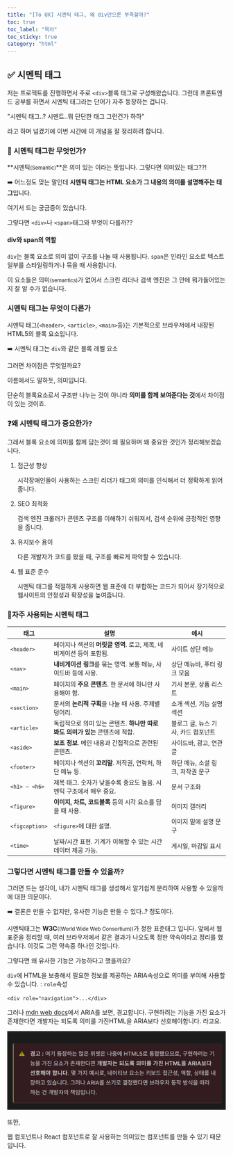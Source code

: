 ```yaml
---
title: "[To UX] 시멘틱 태그, 왜 div만으론 부족할까?"
toc: true
toc_label: "목차"
toc_sticky: true
category: "html"
---
```


## ✅ 시멘틱 태그 

저는 프로젝트를 진행하면서 주로 `<div>`블록 태그로 구성해왔습니다. 그런데 프론트엔드 공부를 하면서 <span class="hlm">시멘틱 태그</span>라는 단어가 자주 등장하는 겁니다.



"시멘틱 태그..? 시멘트..뭐 단단한 태그 그런건가 하하"



라고 하며 넘겼기에 이번 시간에 이 개념을 잘 정리하려 합니다.

### 🤔 시멘틱 태그란 무엇인가?

**시멘틱<small>(Semantic)</small>**은 의미 있는 이라는 뜻입니다. 그렇다면 의미있는 태그??!

➡️ 어느정도 맞는 말인데 **시멘틱 태그는 HTML 요소가 그 내용의 의미를 설명해주는 태그**입니다. 



여기서 드는 궁금증이 있습니다. 



<span class="hlm">그렇다면 `<div>`나 `<span>`태그와 무엇이 다를까??</span>

#### div와 span의 역할

`div`는 블록 요소로 의미 없이 구조를 나눌 때 사용됩니다. `span`은 인라인 요소로 텍스트 일부를 스타일링하거나 묶을 때 사용합니다.



이 요소들은 의미<small>(semantics)</small>가 없어서 스크린 리더나 검색 엔진은 그 안에 뭐가들어있는지 잘 알 수가 없습니다.



### 시멘틱 태그는 무엇이 다른가

시멘틱 태그(`<header>`, `<article>`, `<main>`등)는 기본적으로 브라우저에서 내장된 HTML5의 블록 요소입니다.

➡️ 시멘틱 태그는 `div`와 같은 블록 레벨 요소



그러면 차이점은 무엇일까요?

이름에서도 말하듯, 의미입니다.

단순히 블록요소로서 구조만 나누는 것이 아니라 **의미를 함께 보여준다는 것**에서 차이점이 있는 것이죠.



### ❓왜 시멘틱 태그가 중요한가?

그래서 블록 요소에 의미를 함께 담는것이 왜 필요하며 왜 중요한 것인가 정리해보겠습니다.

1. 접근성 향상

   시각장애인들이 사용하는 스크린 리더가 태그의 의미를 인식해서 더 정확하게 읽어줍니다.

2. SEO 최적화

   검색 엔진 크롤러가 콘텐츠 구조를 이해하기 쉬워져서, 검색 순위에 긍정적인 영향을 줍니다.

3. 유지보수 용이

   다른 개발자가 코드를 봤을 때, 구조를 빠르게 파악할 수 있습니다.

4. 웹 표준 준수

   시멘틱 태그를 적절하게 사용하면 웹 표준에 더 부합하는 코드가 되어서 장기적으로 웹사이트의 안정성과 확장성을 높여줍니다.

### 🔎자주 사용되는 시멘틱 태그

| 태그           | 설명                                                         | 예시                                |
| -------------- | ------------------------------------------------------------ | ----------------------------------- |
| `<header>`     | 페이지나 섹션의 **머릿글 영역**. 로고, 제목, 네비게이션 등이 포함됨. | 사이트 상단 메뉴                    |
| `<nav>`        | **내비게이션 링크**를 묶는 영역. 보통 메뉴, 사이드바 등에 사용. | 상단 메뉴바, 푸터 링크 모음         |
| `<main>`       | 페이지의 **주요 콘텐츠**. 한 문서에 하나만 사용해야 함.      | 기사 본문, 상품 리스트              |
| `<section>`    | 문서의 **논리적 구획**을 나눌 때 사용. 주제별 덩어리.        | 소개 섹션, 기능 설명 섹션           |
| `<article>`    | 독립적으로 의미 있는 콘텐츠. **하나만 따로 봐도 의미가 있는** 콘텐츠에 적합. | 블로그 글, 뉴스 기사, 카드 컴포넌트 |
| `<aside>`      | **보조 정보**. 메인 내용과 간접적으로 관련된 콘텐츠.         | 사이드바, 광고, 연관글              |
| `<footer>`     | 페이지나 섹션의 **꼬리말**. 저작권, 연락처, 하단 메뉴 등.    | 하단 메뉴, 소셜 링크, 저작권 문구   |
| `<h1> ~ <h6>`  | 제목 태그. 숫자가 낮을수록 중요도 높음. 시멘틱 구조에서 매우 중요. | 문서 구조화                         |
| `<figure>`     | **이미지, 차트, 코드블록** 등의 시각 요소를 담을 때 사용.    | 이미지 갤러리                       |
| `<figcaption>` | `<figure>`에 대한 설명.                                      | 이미지 밑에 설명 문구               |
| `<time>`       | 날짜/시간 표현. 기계가 이해할 수 있는 시간 데이터 제공 가능. | 게시일, 마감일 표시                 |



### 그렇다면 시멘틱 태그를 만들 수 있을까?

그러면 드는 생각이, 내가 시멘틱 태그를 생성해서 알기쉽게 분리하여 사용할 수 있을까에 대한 의문이다.



➡️ 결론은 만들 수 없지만, 유사한 기능은 만들 수 있다..? 정도이다.



시멘틱태그는 **W3C**<small>((World Wide Web Consortium))</small>가 정한 표준태그 입니다. 앞에서 웹 표준을 정리할 때, 여러 브라우저에서 같은 결과가 나오도록 정한 약속이라고 정리를 했습니다. 이것도 그런 약속중 하나인 것입니다.



그렇다면 왜 유사한 기능은 가능하다고 했을까요?



`div`에 HTML을 보충해서 필요한 정보를 제공하는 ARIA속성으로 의미를 부여해 사용할 수 있습니다.  : `role`속성

`<div role="navigation">...</div>`

그러나 [mdn web docs](https://developer.mozilla.org/ko/docs/Web/Accessibility/ARIA)에서 ARIA를 보면, 경고합니다. 구현하려는 기능을 가진 요소가 존재한다면 개발자는 되도록 의미를 가진HTML을 ARIA보다 선호해야합니다. 라고요.

<img src="/../../images/2025-05-13-02.시멘틱태그/image-20250513201343495.png" alt="image-20250513201343495" style="zoom:60%;" />



또한,

웹 컴포넌트나 React 컴포넌트로 잘 사용하는 의미있는 컴포넌트를 만들 수 있기 때문입니다.

 

